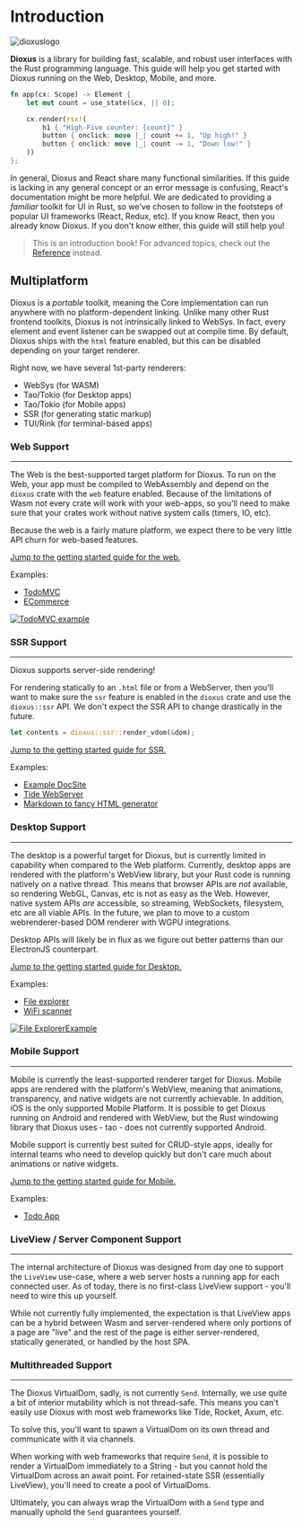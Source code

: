 # Introduction

![dioxuslogo](./images/dioxuslogo_full.png)

**Dioxus** is a library for building fast, scalable, and robust user interfaces with the Rust programming language. This guide will help you get started with Dioxus running on the Web, Desktop, Mobile, and more.

```rust
fn app(cx: Scope) -> Element {
    let mut count = use_state(&cx, || 0);

    cx.render(rsx!(
        h1 { "High-Five counter: {count}" }
        button { onclick: move |_| count += 1, "Up high!" }
        button { onclick: move |_| count -= 1, "Down low!" }
    ))
};
```

In general, Dioxus and React share many functional similarities. If this guide is lacking in any general concept or an error message is confusing, React's documentation might be more helpful. We are dedicated to providing a _familiar_ toolkit for UI in Rust, so we've chosen to follow in the footsteps of popular UI frameworks (React, Redux, etc). If you know React, then you already know Dioxus. If you don't know either, this guide will still help you!

> This is an introduction book! For advanced topics, check out the [Reference](/reference) instead.

## Multiplatform

Dioxus is a _portable_ toolkit, meaning the Core implementation can run anywhere with no platform-dependent linking. Unlike many other Rust frontend toolkits, Dioxus is not intrinsically linked to WebSys. In fact, every element and event listener can be swapped out at compile time. By default, Dioxus ships with the `html` feature enabled, but this can be disabled depending on your target renderer.

Right now, we have several 1st-party renderers:

- WebSys (for WASM)
- Tao/Tokio (for Desktop apps)
- Tao/Tokio (for Mobile apps)
- SSR (for generating static markup)
- TUI/Rink (for terminal-based apps)

### Web Support

---

The Web is the best-supported target platform for Dioxus. To run on the Web, your app must be compiled to WebAssembly and depend on the `dioxus` crate with the `web` feature enabled. Because of the limitations of Wasm not every crate will work with your web-apps, so you'll need to make sure that your crates work without native system calls (timers, IO, etc).

Because the web is a fairly mature platform, we expect there to be very little API churn for web-based features.

[Jump to the getting started guide for the web.](/reference/platforms/web)

Examples:

- [TodoMVC](https://github.com/DioxusLabs/example-projects/tree/master/todomvc)
- [ECommerce](https://github.com/DioxusLabs/example-projects/tree/master/ecommerce-site)

[![TodoMVC example](https://github.com/DioxusLabs/example-projects/raw/master/todomvc/example.png)](https://github.com/DioxusLabs/example-projects/blob/master/todomvc)

### SSR Support

---

Dioxus supports server-side rendering!

For rendering statically to an `.html` file or from a WebServer, then you'll want to make sure the `ssr` feature is enabled in the `dioxus` crate and use the `dioxus::ssr` API. We don't expect the SSR API to change drastically in the future.

```rust
let contents = dioxus::ssr::render_vdom(&dom);
```

[Jump to the getting started guide for SSR.](/reference/platforms/ssr)

Examples:

- [Example DocSite](https://github.com/dioxusLabs/docsite)
- [Tide WebServer]()
- [Markdown to fancy HTML generator]()

### Desktop Support

---

The desktop is a powerful target for Dioxus, but is currently limited in capability when compared to the Web platform. Currently, desktop apps are rendered with the platform's WebView library, but your Rust code is running natively on a native thread. This means that browser APIs are _not_ available, so rendering WebGL, Canvas, etc is not as easy as the Web. However, native system APIs _are_ accessible, so streaming, WebSockets, filesystem, etc are all viable APIs. In the future, we plan to move to a custom webrenderer-based DOM renderer with WGPU integrations.

Desktop APIs will likely be in flux as we figure out better patterns than our ElectronJS counterpart.

[Jump to the getting started guide for Desktop.](/reference/platforms/desktop)

Examples:

- [File explorer](https://github.com/DioxusLabs/example-projects/blob/master/file-explorer)
- [WiFi scanner](https://github.com/DioxusLabs/example-projects/blob/master/wifi-scanner)

[![File ExplorerExample](https://raw.githubusercontent.com/DioxusLabs/example-projects/master/file-explorer/image.png)](https://github.com/DioxusLabs/example-projects/tree/master/file-explorer)

### Mobile Support

---

Mobile is currently the least-supported renderer target for Dioxus. Mobile apps are rendered with the platform's WebView, meaning that animations, transparency, and native widgets are not currently achievable. In addition, iOS is the only supported Mobile Platform. It is possible to get Dioxus running on Android and rendered with WebView, but the Rust windowing library that Dioxus uses - tao - does not currently supported Android.

Mobile support is currently best suited for CRUD-style apps, ideally for internal teams who need to develop quickly but don't care much about animations or native widgets.

[Jump to the getting started guide for Mobile.](/reference/platforms/mobile)

Examples:

- [Todo App](https://github.com/DioxusLabs/example-projects/blob/master/ios_demo)

### LiveView / Server Component Support

---

The internal architecture of Dioxus was designed from day one to support the `LiveView` use-case, where a web server hosts a running app for each connected user. As of today, there is no first-class LiveView support - you'll need to wire this up yourself.

While not currently fully implemented, the expectation is that LiveView apps can be a hybrid between Wasm and server-rendered where only portions of a page are "live" and the rest of the page is either server-rendered, statically generated, or handled by the host SPA.

### Multithreaded Support

---

The Dioxus VirtualDom, sadly, is not currently `Send`. Internally, we use quite a bit of interior mutability which is not thread-safe. This means you can't easily use Dioxus with most web frameworks like Tide, Rocket, Axum, etc.

To solve this, you'll want to spawn a VirtualDom on its own thread and communicate with it via channels.

When working with web frameworks that require `Send`, it is possible to render a VirtualDom immediately to a String - but you cannot hold the VirtualDom across an await point. For retained-state SSR (essentially LiveView), you'll need to create a pool of VirtualDoms.

Ultimately, you can always wrap the VirtualDom with a `Send` type and manually uphold the `Send` guarantees yourself.
